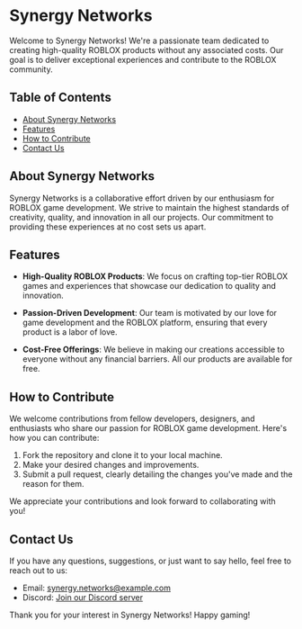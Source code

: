 # Synergy Networks

Welcome to Synergy Networks! We're a passionate team dedicated to creating high-quality ROBLOX products without any associated costs. Our goal is to deliver exceptional experiences and contribute to the ROBLOX community.

## Table of Contents

- [About Synergy Networks](#about-synergy-networks)
- [Features](#features)
- [How to Contribute](#how-to-contribute)
- [Contact Us](#contact-us)

## About Synergy Networks

Synergy Networks is a collaborative effort driven by our enthusiasm for ROBLOX game development. We strive to maintain the highest standards of creativity, quality, and innovation in all our projects. Our commitment to providing these experiences at no cost sets us apart.

## Features

- **High-Quality ROBLOX Products**: We focus on crafting top-tier ROBLOX games and experiences that showcase our dedication to quality and innovation.

- **Passion-Driven Development**: Our team is motivated by our love for game development and the ROBLOX platform, ensuring that every product is a labor of love.

- **Cost-Free Offerings**: We believe in making our creations accessible to everyone without any financial barriers. All our products are available for free.

## How to Contribute

We welcome contributions from fellow developers, designers, and enthusiasts who share our passion for ROBLOX game development. Here's how you can contribute:

1. Fork the repository and clone it to your local machine.
2. Make your desired changes and improvements.
3. Submit a pull request, clearly detailing the changes you've made and the reason for them.

We appreciate your contributions and look forward to collaborating with you!

## Contact Us

If you have any questions, suggestions, or just want to say hello, feel free to reach out to us:

- Email: synergy.networks@example.com
- Discord: [Join our Discord server](https://discord.gg/synergynetworks)

Thank you for your interest in Synergy Networks! Happy gaming!
